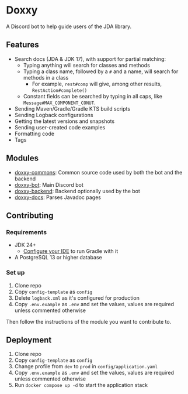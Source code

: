 # Doxxy
A Discord bot to help guide users of the JDA library.

## Features
* Search docs (JDA & JDK 17), with support for partial matching:
  * Typing anything will search for classes and methods
  * Typing a class name, followed by a `#` and a name, will search for methods in a class
    * For example, `rest#comp` will give, among other results, `RestAction#complete()`
  * Constant fields can be searched by typing in all caps, like `Message#MAX_COMPONENT_CONUT`.
* Sending Maven/Gradle/Gradle KTS build scripts
* Sending Logback configurations
* Getting the latest versions and snapshots
* Sending user-created code examples
* Formatting code
* Tags

## Modules
* [doxxy-commons](doxxy-commons): Common source code used by both the bot and the backend
* [doxxy-bot](doxxy-bot): Main Discord bot
* [doxxy-backend](doxxy-backend): Backend optionally used by the bot
* [doxxy-docs](doxxy-docs): Parses Javadoc pages

## Contributing
### Requirements
* JDK 24+
  * [Configure your IDE](https://docs.gradle.org/current/userguide/toolchains.html#sec:ide-settings-toolchain) to run Gradle with it
* A PostgreSQL 13 or higher database

### Set up
1. Clone repo
2. Copy `config-template` as `config`
3. Delete `logback.xml` as it's configured for production
4. Copy `.env.example` as `.env` and set the values, values are required unless commented otherwise

Then follow the instructions of the module you want to contribute to.

## Deployment
1. Clone repo
2. Copy `config-template` as `config`
3. Change profile from `dev` to `prod` in `config/application.yaml`
4. Copy `.env.example` as `.env` and set the values, values are required unless commented otherwise
5. Run `docker compose up -d` to start the application stack
